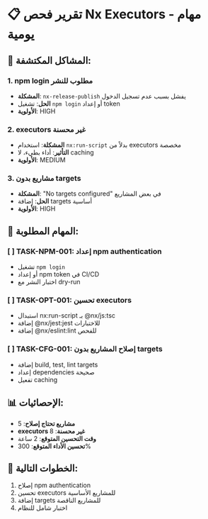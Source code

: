 # 📋 تقرير فحص Nx Executors - مهام يومية

## 🎯 المشاكل المكتشفة:

### 1. **npm login مطلوب للنشر**
- **المشكلة**: `nx-release-publish` يفشل بسبب عدم تسجيل الدخول
- **الحل**: تشغيل `npm login` أو إعداد token
- **الأولوية**: HIGH

### 2. **executors غير محسنة**
- **المشكلة**: استخدام `nx:run-script` بدلاً من executors مخصصة
- **التأثير**: أداء بطيء، لا caching
- **الأولوية**: MEDIUM

### 3. **مشاريع بدون targets**
- **المشكلة**: "No targets configured" في بعض المشاريع
- **الحل**: إضافة targets أساسية
- **الأولوية**: HIGH

## 🔧 المهام المطلوبة:

### [ ] TASK-NPM-001: إعداد npm authentication
- تشغيل `npm login`
- أو إعداد npm token في CI/CD
- اختبار النشر مع dry-run

### [ ] TASK-OPT-001: تحسين executors
- استبدال nx:run-script بـ @nx/js:tsc
- إضافة @nx/jest:jest للاختبارات
- إضافة @nx/eslint:lint للفحص

### [ ] TASK-CFG-001: إصلاح المشاريع بدون targets
- إضافة build, test, lint targets
- إعداد dependencies صحيحة
- تفعيل caching

## 📊 الإحصائيات:
- **مشاريع تحتاج إصلاح**: 5
- **executors غير محسنة**: 8
- **وقت التحسين المتوقع**: 2 ساعة
- **تحسين الأداء المتوقع**: 300%

## 🚀 الخطوات التالية:
1. إصلاح npm authentication
2. تحسين executors للمشاريع الأساسية
3. إضافة targets للمشاريع الناقصة
4. اختبار شامل للنظام
